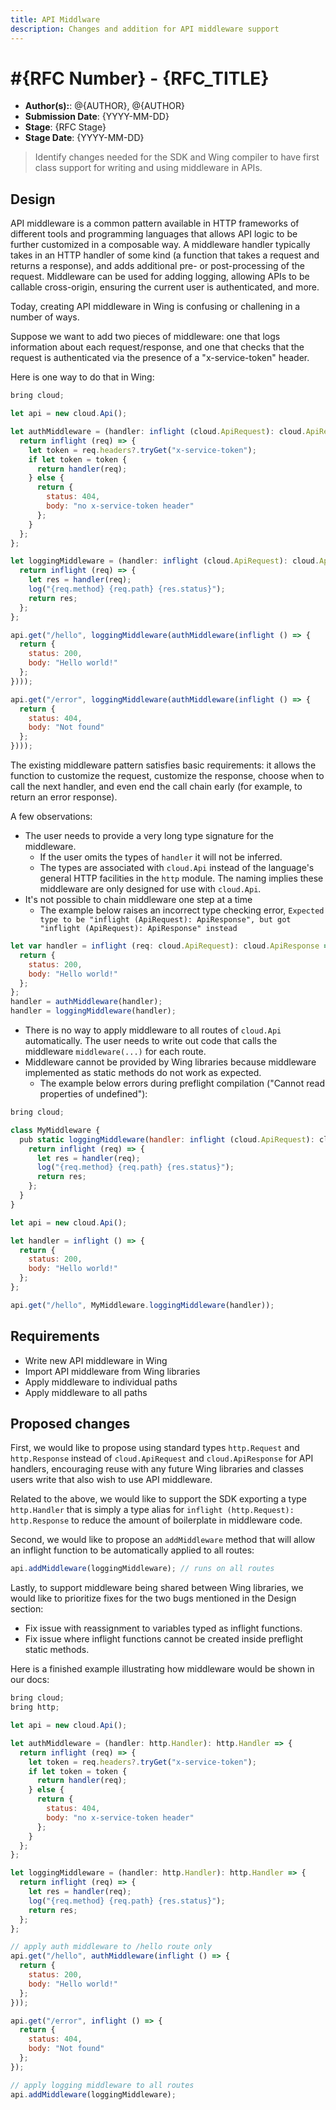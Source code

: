 ```yaml
---
title: API Middlware
description: Changes and addition for API middleware support
---
```


# #{RFC Number} - {RFC_TITLE}

- **Author(s):**: @{AUTHOR}, @{AUTHOR}
- **Submission Date**: {YYYY-MM-DD}
- **Stage**: {RFC Stage}
- **Stage Date**: {YYYY-MM-DD}

<!---
Directions for above:

Author(s): Git tag for PR authors and contributors
Submission Date: Fill in with date of initial submission, YYYY-MM-DD
Stage: Fill in with current stage in the RFC lifecycle
Stage Date: Fill in with date of last stage change
-->

> Identify changes needed for the SDK and Wing compiler to have first class support for writing and using middleware in APIs.

<!--
This RFCs have 3 sections: Requirements -> Design -> Implementation. We intentionally start with *Design* since it
is a great way to introduice the feature to readers.
-->

## Design

API middleware is a common pattern available in HTTP frameworks of different tools and programming languages that allows API logic to be further customized in a composable way.
A middleware handler typically takes in an HTTP handler of some kind (a function that takes a request and returns a response), and adds additional pre- or post-processing of the request.
Middleware can be used for adding logging, allowing APIs to be callable cross-origin, ensuring the current user is authenticated, and more.

Today, creating API middleware in Wing is confusing or challening in a number of ways.

Suppose we want to add two pieces of middleware: one that logs information about each request/response, and one that checks that the request is authenticated via the presence of a "x-service-token" header.

Here is one way to do that in Wing:

```js
bring cloud;

let api = new cloud.Api();

let authMiddleware = (handler: inflight (cloud.ApiRequest): cloud.ApiResponse): inflight (cloud.ApiRequest): cloud.ApiResponse => {
  return inflight (req) => {
    let token = req.headers?.tryGet("x-service-token");
    if let token = token {
      return handler(req);
    } else {
      return {
        status: 404,
        body: "no x-service-token header"
      };
    }
  };
};

let loggingMiddleware = (handler: inflight (cloud.ApiRequest): cloud.ApiResponse): inflight (cloud.ApiRequest): cloud.ApiResponse => {
  return inflight (req) => {
    let res = handler(req);
    log("{req.method} {req.path} {res.status}");
    return res;
  };
};

api.get("/hello", loggingMiddleware(authMiddleware(inflight () => {
  return {
    status: 200,
    body: "Hello world!"
  };
})));

api.get("/error", loggingMiddleware(authMiddleware(inflight () => {
  return {
    status: 404,
    body: "Not found"
  };
})));
```

The existing middleware pattern satisfies basic requirements: it allows the function to customize the request, customize the response, choose when to call the next handler, and even end the call chain early (for example, to return an error response).

A few observations:
- The user needs to provide a very long type signature for the middleware.
  - If the user omits the types of `handler` it will not be inferred.
  - The types are associated with `cloud.Api` instead of the language's general HTTP facilities in the `http` module. The naming implies these middleware are only designed for use with `cloud.Api`.
- It's not possible to chain middleware one step at a time
  - The example below raises an incorrect type checking error, `Expected type to be "inflight (ApiRequest): ApiResponse", but got "inflight (ApiRequest): ApiResponse" instead`

```js
let var handler = inflight (req: cloud.ApiRequest): cloud.ApiResponse => {
  return {
    status: 200,
    body: "Hello world!"
  };
};
handler = authMiddleware(handler);
handler = loggingMiddleware(handler);
```

- There is no way to apply middleware to all routes of `cloud.Api` automatically. The user needs to write out code that calls the middleware `middleware(...)` for each route.
- Middleware cannot be provided by Wing libraries because middleware implemented as static methods do not work as expected.
  - The example below errors during preflight compilation ("Cannot read properties of undefined"):

```js
bring cloud;

class MyMiddleware {
  pub static loggingMiddleware(handler: inflight (cloud.ApiRequest): cloud.ApiResponse): inflight (cloud.ApiRequest): cloud.ApiResponse {
    return inflight (req) => {
      let res = handler(req);
      log("{req.method} {req.path} {res.status}");
      return res;
    };
  }
}

let api = new cloud.Api();

let handler = inflight () => {
  return {
    status: 200,
    body: "Hello world!"
  };
};

api.get("/hello", MyMiddleware.loggingMiddleware(handler));
```

<!--
This section works backwards from an the end user. It is written as one or more "artifacts from the future" such as the getting started documentation (readme), user interface wireframes (or link to them), press release, changelog entry, etc.
-->

## Requirements

- Write new API middleware in Wing
- Import API middleware from Wing libraries
- Apply middleware to individual paths
- Apply middleware to all paths

<!--
This section is a "shopping list" of requirements for this feature.

We try to start by identifying the use cases that are expected to be addressed by this RFC.
Ideally they should not inform the design or implementation but rather state the problems/pains/results
that our users expect to achieve with this RFC.

The requirements are the "contract" of the feature you're developing - "what does it do?" (as opposed to "how does it do it" - the implementation). The requirements usually specify use cases as well as edge case scenarios and the desired behavior of the software described.

NOTES:
* It is highly recommended to split functional and non-functional requirements.
* Requirements should be prioritized P0 (must), P1 (nice to have) or P2 (future).
* It is also recommended to give requirements an identifier that will make them easier to reference later.
-->

<!--

### Functional

- REQ01 (P1): bla bla bla
- REQ02 (P0): another requirement

### Non-Functional

- REQ03 (P1): bla bla bla

-->

## Proposed changes

First, we would like to propose using standard types `http.Request` and `http.Response` instead of `cloud.ApiRequest` and `cloud.ApiResponse` for API handlers, encouraging reuse with any future Wing libraries and classes users write that also wish to use API middleware.

Related to the above, we would like to support the SDK exporting a type `http.Handler` that is simply a type alias for `inflight (http.Request): http.Response` to reduce the amount of boilerplate in middleware code.

Second, we would like to propose an `addMiddleware` method that will allow an inflight function to be automatically applied to all routes:

```js
api.addMiddleware(loggingMiddleware); // runs on all routes
```

Lastly, to support middleware being shared between Wing libraries, we would like to prioritize fixes for the two bugs mentioned in the Design section:
- Fix issue with reassignment to variables typed as inflight functions.
- Fix issue where inflight functions cannot be created inside preflight static methods.

Here is a finished example illustrating how middleware would be shown in our docs:

```js
bring cloud;
bring http;

let api = new cloud.Api();

let authMiddleware = (handler: http.Handler): http.Handler => {
  return inflight (req) => {
    let token = req.headers?.tryGet("x-service-token");
    if let token = token {
      return handler(req);
    } else {
      return {
        status: 404,
        body: "no x-service-token header"
      };
    }
  };
};

let loggingMiddleware = (handler: http.Handler): http.Handler => {
  return inflight (req) => {
    let res = handler(req);
    log("{req.method} {req.path} {res.status}");
    return res;
  };
};

// apply auth middleware to /hello route only
api.get("/hello", authMiddleware(inflight () => {
  return {
    status: 200,
    body: "Hello world!"
  };
}));

api.get("/error", inflight () => {
  return {
    status: 404,
    body: "Not found"
  };
});

// apply logging middleware to all routes
api.addMiddleware(loggingMiddleware);
```


<!--
This section has a list of topics related to the implementation. We have some examples/ideas for topics below. Feel free to add as needed

The goal of this section is to help decide if this RFC should be implemented.
It should include answers to questions that the team is likely ask.
Contrary to the rest of the RFC, answers should be written "from the present" and likely
discuss approach, implementation plans, alternative considered and other considerations that will
help decide if this RFC should be implemented.
-->

<!--

### Why are we doing this?

> What is the motivation for this change?

### Why should we _not_ do this?

> Is there a way to address this use case with the current product? What are the downsides of implementing this feature?

### What is the technical solution (design) of this feature?

> Briefly describe the high-level design approach for implementing this feature.
>
> As appropriate, you can add an appendix with a more detailed design document.
>
> This is a good place to reference a prototype or proof of concept, which is highly recommended for most RFCs.

### Is this a breaking change?

> Describe what ways did you consider to deliver this without breaking users? Make sure to include a `BREAKING CHANGE` clause under the CHANGELOG section with a description of the breaking changes and the migration path.

### What alternative solutions did you consider?

> Briefly describe alternative approaches that you considered. If there are hairy details, include them in an appendix.

### What are the drawbacks of this solution?

> Describe any problems/risks that can be introduced if we implement this RFC.

### What is the high-level project plan?

> Describe your plan on how to deliver this feature from prototyping to GA. Especially think about how to "bake" it in the open and get constant feedback from users before you stabilize the APIs.
>
> If you have a project board with your implementation plan, this is a good place to link to it.

### Are there any open issues that need to be addressed later?

> Describe any major open issues that this RFC did not take into account. Once the RFC is approved, create GitHub issues for these issues and update this RFC of the project board with these issue IDs.

## Appendix

> Feel free to add any number of appendices as you see fit. Appendices are expected to allow readers to dive deeper to certain sections if they like. For example, you can include an appendix which describes the detailed design of an algorithm and reference it from the FAQ.

-->
